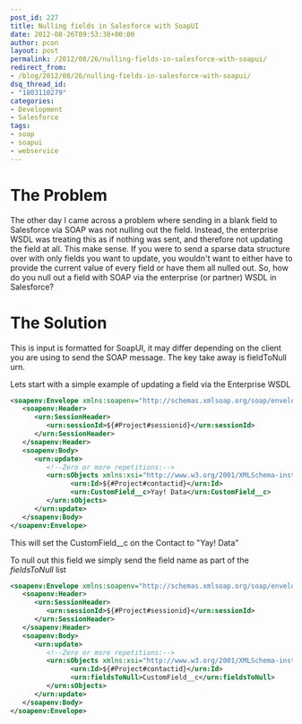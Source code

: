 ```yaml
---
post_id: 227
title: Nulling fields in Salesforce with SoapUI
date: 2012-08-26T09:53:38+00:00
author: pcon
layout: post
permalink: /2012/08/26/nulling-fields-in-salesforce-with-soapui/
redirect_from:
- /blog/2012/08/26/nulling-fields-in-salesforce-with-soapui/
dsq_thread_id:
- "1803110279"
categories:
- Development
- Salesforce
tags:
- soap
- soapui
- webservice
---
```

# The Problem

The other day I came across a problem where sending in a blank field to Salesforce via SOAP was not nulling out the field.  Instead, the enterprise WSDL was treating this as if nothing was sent, and therefore not updating the field at all.  This make sense.  If you were to send a sparse data structure over with only fields you want to update, you wouldn't want to either have to provide the current value of every field or have them all nulled out.  So, how do you null out a field with SOAP via the enterprise (or partner) WSDL in Salesforce?

# The Solution

<div class="notification is-info is-light">This is input is formatted for SoapUI, it may differ depending on the client you are using to send the SOAP message.  The key take away is fieldToNull urn.</div>

Lets start with a simple example of updating a field via the Enterprise WSDL

```xml
<soapenv:Envelope xmlns:soapenv="http://schemas.xmlsoap.org/soap/envelope/" xmlns:urn="urn:enterprise.soap.sforce.com" xmlns:urn1="urn:sobject.enterprise.soap.sforce.com">
   <soapenv:Header>
      <urn:SessionHeader>
         <urn:sessionId>${#Project#sessionid}</urn:sessionId>
      </urn:SessionHeader>
   </soapenv:Header>
   <soapenv:Body>
      <urn:update>
         <!--Zero or more repetitions:-->
         <urn:sObjects xmlns:xsi="http://www.w3.org/2001/XMLSchema-instance" xsi:type="Contact">
               <urn:Id>${#Project#contactid}</urn:Id>
               <urn:CustomField__c>Yay! Data</urn:CustomField__c>
         </urn:sObjects>
      </urn:update>
   </soapenv:Body>
</soapenv:Envelope>
```

This will set the CustomField__c on the Contact to "Yay! Data"

To null out this field we simply send the field name as part of the _fieldsToNull_ list

```xml
<soapenv:Envelope xmlns:soapenv="http://schemas.xmlsoap.org/soap/envelope/" xmlns:urn="urn:enterprise.soap.sforce.com" xmlns:urn1="urn:sobject.enterprise.soap.sforce.com">
   <soapenv:Header>
      <urn:SessionHeader>
         <urn:sessionId>${#Project#sessionid}</urn:sessionId>
      </urn:SessionHeader>
   </soapenv:Header>
   <soapenv:Body>
      <urn:update>
         <!--Zero or more repetitions:-->
         <urn:sObjects xmlns:xsi="http://www.w3.org/2001/XMLSchema-instance" xsi:type="Contact">
               <urn:Id>${#Project#contactid}</urn:Id>
               <urn:fieldsToNull>CustomField__c</urn:fieldsToNull>
         </urn:sObjects>
      </urn:update>
   </soapenv:Body>
</soapenv:Envelope>
```